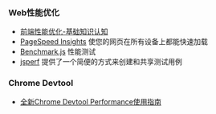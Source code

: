 ### Web性能优化

* [前端性能优化-基础知识认知](http://www.imooc.com/learn/580)
* [PageSpeed Insights](https://developers.google.com/speed/pagespeed/insights/)
  使您的网页在所有设备上都能快速加载  
* [Benchmark.js](https://github.com/bestiejs/benchmark.js)
  性能测试
* [jsperf](https://jsperf.com/browse)
  提供了一个简便的方式来创建和共享测试用例

### Chrome Devtool

* [全新Chrome Devtool Performance使用指南](https://nicholaslee119.github.io/2017/10/04/Chrome-Devtool-Performance%E4%BD%BF%E7%94%A8%E6%8C%87%E5%8D%97/)



